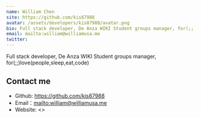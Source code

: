 ```yaml
---
name: William Chen
site: https://github.com/kis87988
avatar: /assets/developers/kis87988/avatar.png
bio: Full stack developer, De Anza WIKI Student groups manager, for(;;)love(people,sleep,eat,code)
email: mailto:william@williamusa.me
twitter: 
---
```


Full stack developer, De Anza WIKI Student groups manager, for(;;)love(people,sleep,eat,code)

## Contact me

- Github: <https://github.com/kis87988>
- Email：<mailto:william@williamusa.me>
- Website: <>
